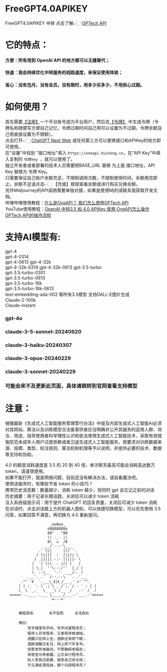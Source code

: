 # FreeGPT4.0APIKEY
FreeGPT4.0APIKEY 中转 点击了解👉🏻 <a href="https://oneapi.huinong.co" target="_blank">GPTech API</a>
# 它的特点：
#### 方便：所有用到 OpenAI API 的地方都可以无缝替代；
#### 快速：我会持续优化中转服务的线路速度，来保证使用体验；
#### 省心：没有包月，没有会员，没有限时，用多少买多少，不用担心过期。
# 如何使用？
首先需要<a href="https://oneapi.huinong.co/register" target="_blank">【注册】</a>一个平台账号成为平台用户，然后去<a href="https://oneapi.huinong.co/token" target="_blank">【令牌】</a> 中生成令牌（令牌名称随便写方便自己记忆，令牌过期时间自己用可以设置为不过期，令牌余额自己用直接设置为不限额）。  
点击打开👉🏻  <a href="https://bot.huinong.co" target="_blank">ChatGPT Next Web</a> 或任何第三方可以更换接口和APIKey的地方即可使用。  
在“设置”中找到 "接口地址"填入 ```https://oneapi.huinong.co```，在“API Key”中填入复制的 ```令牌key ```，就可以使用了。  
独立开发者或者部署的技术人员需要把BASE_URL 替换 为上面 接口地址，API Key 替换为 令牌 Key。  
只需要保证自己账户余额充足，不限制调用次数，不限制使用时间，余额用完即止。余额不足请点击👉🏻 【充值】按钮查看余额或进行购买兑换余额。  
另外Midjourney的API调用需要单独对接，如果是使用Mj的请联系我获取开发文档。  
哔哩哔哩使用教程：<a href="https://www.bilibili.com/video/BV1aN411z7Kt/?share_source=copy_web&vd_source=0a70e7845129738934f93c76a8fac0a6">什么是OneAPI？ 我们怎么使用GPTech API</a>  
YouTube使用教程：<a href="https://youtu.be/az6RabCuv8Y">OpenAI 中转3.5 和 4.0 APIKey 使用 OneAPI怎么操作 GPTech API的操作流程</a>  

# 支持AI模型有:
gpt-4  
gpt-4-0314  
gpt-4-0613
gpt-4-32k  
gpt-4-32k-0314
gpt-4-32k-0613
gpt-3.5-turbo  
gpt-3.5-turbo-0301  
gpt-3.5-turbo-0613  
gpt-3.5-turbo-16k  
gpt-3.5-turbo-16k-0613  
text-embedding-ada-002 等所有3.5模型
支持DALL-E图片生成  
Claude-2-100k  
Claude-instant  
### gpt-4o
### claude-3-5-sonnet-20240620
### claude-3-haiku-20240307
### claude-3-opus-20240229
### claude-3-sonnet-20240229

### 可能会来不及更新此页面，具体请跳转到官网查看支持模型

# 注意：
根据最新《生成式人工智能服务管理暂行办法》中提及内容生成式人工智能AI必须对其网站、算法以及训练模型合法备案供者应当明确并公开其服务的适用人群、场合、用途，指导使用者科学理性认识和依法使用生成式人工智能技术，采取有效措施防范未成年人用户过度依赖或者沉迷生成式人工智能服务，按要求对训练数据来源、规模、类型、标注规则、算法机制机理等予以说明，并提供必要的技术、数据等支持和协助。  

4.0 的额度消耗速度是 3.5 的 20 到 40 倍，单次聊天最高可能会消耗高达数万 token，请谨慎使用。  
如果不能打开，就是网络问题，目前还没有解决办法，请自备魔法吧。  
使用该服务时，有哪些节省 token 的小技巧？  
携带历史消息数：数量越少，消耗 token 越少，但同时 gpt 会忘记之前的对话  
历史摘要：用于记录长期话题，关闭后可以减少 token 消耗  
注入系统级提示词：用于提升 ChatGPT 的回复质量，关闭后可减少 token 消耗  
在对话时，点击对话框上方的机器人图标，可以快捷切换模型，可以优先使用 3.5 问答，如果回答不满意，再切换为 4.0 重新提问。 

                        _oo0oo_
                       o8888888o
                       88" . "88
                       (| -_- |)
                       0\  =  /0
                     ___/`---'\___
                   .' \\|     |// '.
                  / \\|||  :  |||// \
                 / _||||| -:- |||||- \
                |   | \\\  - /// |   |
                | \_|  ''\---/''  |_/ |
                \  .-\__  '-'  ___/-. /
              ___'. .'  /--.--\  `. .'___
           ."" '《  `.___\_《|》_/___.' >' "".
          | | :  `- \`.;`\ _ /`;.`/ - ` : | |
          \  \ `_.   \_ __\ /__ _/   .-` /  /
      =====`-.____`.___ \_____/___.-`___.-'=====
                        `=---='
 
  ~~~~~~~~~~~~~~~~~~~~~~~~~~~~~~~~~~~~~~~~~~~

        佛祖保佑       永不宕机     永无BUG

        佛曰:  
            写字楼里写字间，写字间里程序员；  
            程序人员写程序，又拿程序换酒钱。  
            酒醒只在网上坐，酒醉还来网下眠；  
            酒醉酒醒日复日，网上网下年复年。  
            但愿老死电脑间，不愿鞠躬老板前；  
            奔驰宝马贵者趣，公交自行程序员。  
            别人笑我忒疯癫，我笑自己命太贱；  
            不见满街漂亮妹，哪个归得程序员？
